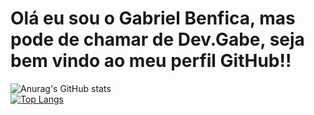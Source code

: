 # Olá eu sou o Gabriel Benfica, mas pode de chamar de Dev.Gabe, seja bem vindo ao meu perfil GitHub!!
![Anurag's GitHub stats](https://github-readme-stats.vercel.app/api?username=GaBenfika&show_icons=false&theme=dracula)
      <br>
[![Top Langs](https://github-readme-stats.vercel.app/api/top-langs/?username=GaBenfika&langs_count=8?username=anuraghazra&show_icons=true&theme=dracula)](https://github.com/GaBenfika/github-readme-stats)
 



